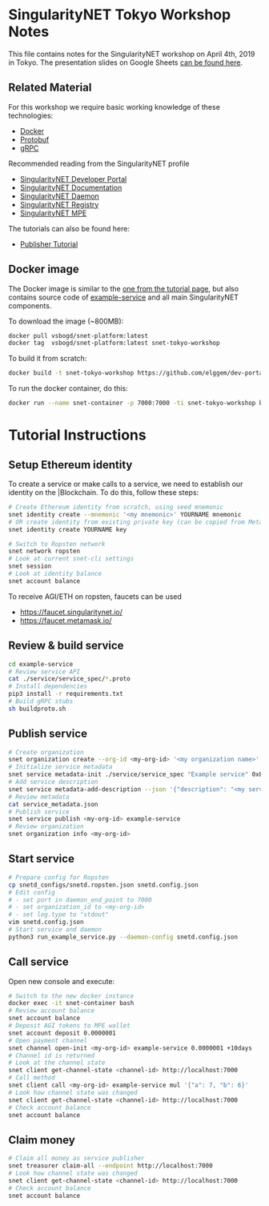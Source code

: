 # SingularityNET Tokyo Workshop Notes

This file contains notes for the SingularityNET workshop on April 4th, 2019 in Tokyo. The presentation slides on Google Sheets [can be found here](https://docs.google.com/presentation/d/1NEKfZP75fCdLJUDG3jVbUY01h4nUaPB6PeTBKZnWjCI).

## Related Material

For this workshop we require basic working knowledge of these technologies:
  - [Docker](https://github.com/wsargent/docker-cheat-sheet)
  - [Protobuf](http://blakesmith.me/2012/09/05/a-primer-on-protocol-buffers.html)
  - [gRPC](https://medium.com/@philipshen13/a-short-introduction-to-grpc-419b620e2177)

Recommended reading from the SingularityNET profile
  - [SingularityNET Developer Portal](https://dev.singularitynet.io)
  - [SingularityNET Documentation](https://dev.singularitynet.io/docs)
  - [SingularityNET Daemon](http://dev.singularitynet.io/docs/concepts/daemon)
  - [SingularityNET Registry](http://dev.singularitynet.io/docs/concepts/registry)
  - [SingularityNET MPE](http://dev.singularitynet.io/docs/concepts/multi-party-escrow)

The tutorials can also be found here:
  - [Publisher Tutorial](https://dev.singularitynet.io/tutorials/publish/)


## Docker image
The Docker image is similar to the [one from the tutorial page](https://github.com/singnet/dev-portal/blob/master/tutorials/docker/Dockerfile), but also contains source code of [example-service](https://github.com/singnet/example-service) and all main SingularityNET components.

To download the image (~800MB):
```sh
docker pull vsbogd/snet-platform:latest
docker tag  vsbogd/snet-platform:latest snet-tokyo-workshop
```

To build it from scratch:
```sh
docker build -t snet-tokyo-workshop https://github.com/elggem/dev-portal.git#master:/workshops/tokyo-workshop-20190404
```

To run the docker container, do this:
```sh
docker run --name snet-container -p 7000:7000 -ti snet-tokyo-workshop bash
```

# Tutorial Instructions

## Setup Ethereum identity

To create a service or make calls to a service, we need to establish our identity on the |Blockchain. To do this, follow these steps:

```sh
# Create Ethereum identity from scratch, using seed mnemonic
snet identity create --mnemonic '<my mnemonic>' YOURNAME mnemonic
# OR create identity from existing private key (can be copied from Metamask):
snet identity create YOURNAME key

# Switch to Ropsten network
snet network ropsten
# Look at current snet-cli settings
snet session
# Look at identity balance
snet account balance
```

To receive AGI/ETH on ropsten, faucets can be used
  - https://faucet.singularitynet.io/
  - https://faucet.metamask.io/

## Review & build service

```sh
cd example-service
# Review service API
cat ./service/service_spec/*.proto
# Install dependencies
pip3 install -r requirements.txt
# Build gRPC stubs
sh buildproto.sh
```

## Publish service

```sh
# Create organization
snet organization create --org-id <my-org-id> '<my organization name>'
# Initialize service metadata
snet service metadata-init ./service/service_spec "Example service" 0xETHEREUM_PAYMENT_DESTINATION --endpoints http://<my.ip>:7000 --fixed-price 0.00000001
# Add service description
snet service metadata-add-description --json '{"description": "<my service descrition>", "url": "<my service url>"}'
# Review metadata
cat service_metadata.json
# Publish service
snet service publish <my-org-id> example-service
# Review organization
snet organization info <my-org-id>
```

## Start service
```sh
# Prepare config for Ropsten
cp snetd_configs/snetd.ropsten.json snetd.config.json
# Edit config
# - set port in daemon_end_point to 7000
# - set organization_id to <my-org-id>
# - set log.type to "stdout"
vim snetd.config.json
# Start service and daemon
python3 run_example_service.py --daemon-config snetd.config.json
```

## Call service
Open new console and execute:
```sh
# Switch to the new docker instance
docker exec -it snet-container bash
# Review account balance
snet account balance
# Deposit AGI tokens to MPE wallet
snet account deposit 0.0000001
# Open payment channel
snet channel open-init <my-org-id> example-service 0.0000001 +10days
# Channel id is returned
# Look at the channel state
snet client get-channel-state <channel-id> http://localhost:7000
# Call method
snet client call <my-org-id> example-service mul '{"a": 7, "b": 6}'
# Look how channel state was changed
snet client get-channel-state <channel-id> http://localhost:7000
# Check account balance
snet account balance
```

## Claim money
```sh
# Claim all money as service publisher
snet treasurer claim-all --endpoint http://localhost:7000
# Look how channel state was changed
snet client get-channel-state <channel-id> http://localhost:7000
# Check account balance
snet account balance
```
